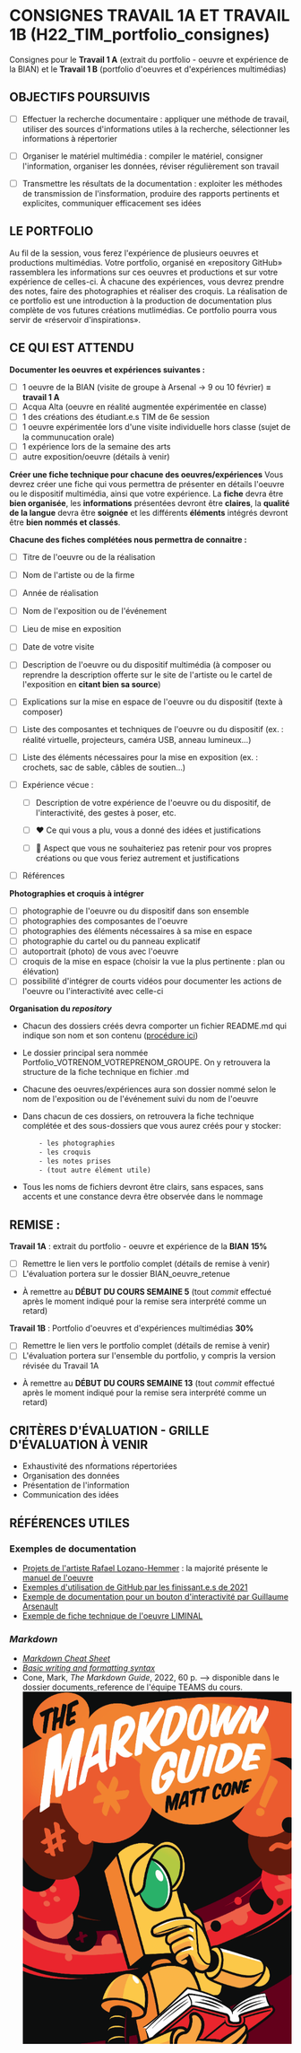 # CONSIGNES TRAVAIL 1A ET TRAVAIL 1B (H22_TIM_portfolio_consignes)
Consignes pour le **Travail 1 A** (extrait du portfolio - oeuvre et expérience de la BIAN) et le **Travail 1 B** (portfolio d'oeuvres et d'expériences multimédias)

## OBJECTIFS POURSUIVIS
- [ ] Effectuer la recherche documentaire : appliquer une méthode de travail, utiliser des sources d'informations utiles à la recherche, sélectionner les informations à répertorier

- [ ] Organiser le matériel multimédia : compiler le matériel, consigner l'information, organiser les données, réviser régulièrement son travail

- [ ] Transmettre les résultats de la documentation : exploiter les méthodes de transmission de l'insformation, produire des rapports pertinents et explicites, communiquer efficacement ses idées

## LE PORTFOLIO
Au fil de la session, vous ferez l'expérience de plusieurs oeuvres et productions multimédias. Votre portfolio, organisé en «repository GitHub» rassemblera les informations sur ces oeuvres et productions et sur votre expérience de celles-ci. À chacune des expériences, vous devrez prendre des notes, faire des photographies et réaliser des croquis. La réalisation de ce portfolio est une introduction à la production de documentation plus complète de vos futures créations mutlimédias. Ce portfolio pourra vous servir de «réservoir d'inspirations». 

## CE QUI EST ATTENDU
**Documenter les oeuvres et expériences suivantes :**
- [ ] 1 oeuvre de la BIAN (visite de groupe à Arsenal -> 9 ou 10 février) **= travail 1 A** 
- [ ] Acqua Alta (oeuvre en réalité augmentée expérimentée en classe)
- [ ] 1 des créations des étudiant.e.s TIM de 6e session
- [ ] 1 oeuvre expérimentée lors d'une visite individuelle hors classe (sujet de la communucation orale)
- [ ] 1 expérience lors de la semaine des arts
- [ ] autre exposition/oeuvre (détails à venir)

**Créer une fiche technique pour chacune des oeuvres/expériences** 
Vous devrez créer une fiche qui vous permettra de présenter en détails l'oeuvre ou le dispositif multimédia, ainsi que votre expérience. La **fiche** devra être **bien organisée**, les **informations** présentées devront être **claires**, la **qualité de la langue** devra être **soignée** et les différents **éléments** intégrés devront être **bien nommés et classés**.

**Chacune des fiches complétées nous permettra de connaitre :**
- [ ] Titre de l'oeuvre ou de la réalisation
- [ ] Nom de l'artiste ou de la firme
- [ ] Année de réalisation
- [ ] Nom de l'exposition ou de l'événement
- [ ] Lieu de mise en exposition
- [ ] Date de votre visite
- [ ] Description de l'oeuvre ou du dispositif multimédia (à composer ou reprendre la description offerte sur le site de l'artiste ou le cartel de l'exposition en **citant bien sa source**) 
- [ ] Explications sur la mise en espace de l'oeuvre ou du dispositif (texte à composer)
- [ ] Liste des composantes et techniques de l'oeuvre ou du dispositif (ex. : réalité virtuelle, projecteurs, caméra USB, anneau lumineux...)
- [ ] Liste des éléments nécessaires pour la mise en exposition (ex. : crochets, sac de sable, câbles de soutien...)
- [ ] Expérience vécue :
     
     - [ ] Description de votre expérience de l'oeuvre ou du dispositif, de l'interactivité, des gestes à poser, etc.
     
     - [ ] :heart: Ce qui vous a plu, vous a donné des idées et justifications
      
     - [ ] :thinking: Aspect que vous ne souhaiteriez pas retenir pour vos propres créations ou que vous feriez autrement et justifications
 
- [ ] Références 

**Photographies et croquis à intégrer**
- [ ] photographie de l'oeuvre ou du dispositif dans son ensemble
- [ ] photographies des composantes de l'oeuvre
- [ ] photographies des éléments nécessaires à sa mise en espace
- [ ] photographie du cartel ou du panneau explicatif
- [ ] autoportrait (photo) de vous avec l'oeuvre
- [ ] croquis de la mise en espace (choisir la vue la plus pertinente : plan ou élévation)
- [ ] possibilité d'intégrer de courts vidéos pour documenter les actions de l'oeuvre ou l'interactivité avec celle-ci

**Organisation du *repository***
- Chacun des dossiers créés devra comporter un fichier README.md qui indique son nom et son contenu ([procédure ici](https://github.com/KarineLEcuyer/H22_TIM_portfolio_consignes/blob/main/ajout_dossier.md))
- Le dossier principal sera nommée Portfolio_VOTRENOM_VOTREPRENOM_GROUPE. On y retrouvera la structure de la fiche technique en fichier .md
- Chacune des oeuvres/expériences aura son dossier nommé selon le nom de l'exposition ou de l'événement suivi du nom de l'oeuvre
- Dans chacun de ces dossiers, on retrouvera la fiche technique complétée et des sous-dossiers que vous aurez créés pour y stocker:
          
          - les photographies
          - les croquis
          - les notes prises
          - (tout autre élément utile)
- Tous les noms de fichiers devront être clairs, sans espaces, sans accents et une constance devra être observée dans le nommage

## REMISE :

**Travail 1A** : extrait du portfolio - oeuvre et expérience de la **BIAN**  **15%**
- [ ] Remettre le lien vers le portfolio complet (détails de remise à venir)
- [ ] L'évaluation portera sur le dossier BIAN_oeuvre_retenue
- À remettre au **DÉBUT DU COURS SEMAINE 5** (tout *commit* effectué après le moment indiqué pour la remise sera interprété comme un retard)

**Travail 1B** : Portfolio d'oeuvres et d'expériences multimédias **30%**
- [ ] Remettre le lien vers le portfolio complet (détails de remise à venir)
- [ ] L'évaluation portera sur l'ensemble du portfolio, y compris la version révisée du Travail 1A
- À remettre au **DÉBUT DU COURS SEMAINE 13** (tout *commit* effectué après le moment indiqué pour la remise sera interprété comme un retard)

## CRITÈRES D'ÉVALUATION - GRILLE D'ÉVALUATION À VENIR
- Exhaustivité des nformations répertoriées
- Organisation des données
- Présentation de l'information
- Communication des idées

## RÉFÉRENCES UTILES
### Exemples de documentation
- [Projets de l'artiste Rafael Lozano-Hemmer](https://www.lozano-hemmer.com/projects.php) : la majorité présente le [manuel de l'oeuvre](https://www.lozano-hemmer.com/sway.php/) 
- [Exemples d'utilisation de GitHub par les finissant.e.s de 2021](https://tim-montmorency.com/2021/)
- [Exemple de documentation pour un bouton d'interactivité par Guillaume Arsenault](https://gitlab.com/gllmar/dm-ethbtn)
- [Exemple de fiche technique de l'oeuvre LIMINAL](http://patenteux.com/wp/portfolio/liminal-tech-sheet-en/)
### *Markdown*
- [*Markdown Cheat Sheet*](https://www.markdownguide.org/cheat-sheet/)
- [*Basic writing and formatting syntax*](https://docs.github.com/en/get-started/writing-on-github/getting-started-with-writing-and-formatting-on-github/basic-writing-and-formatting-syntax)
- Cone, Mark, *The Markdown Guide*, 2022, 60 p. --> disponible dans le dossier documents_reference de l'équipe TEAMS du cours. ![couverture_guide_markdown](information_complementaire/medias/CONE_Markdown_Guide_couverture.png)
